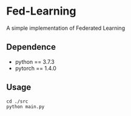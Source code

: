 # Fed-Learning
A simple implementation of Federated Learning

## Dependence
- python == 3.7.3
- pytorch == 1.4.0

## Usage
```shell
cd ./src
python main.py
```

